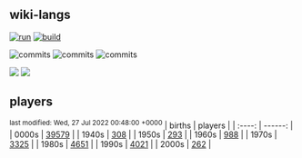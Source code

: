 ## wiki-langs
[![run](https://github.com/dreamerminsk/wiki-langs/actions/workflows/run.yml/badge.svg)](https://github.com/dreamerminsk/wiki-langs/actions/workflows/run.yml)
[![build](https://github.com/dreamerminsk/wiki-langs/actions/workflows/build.yml/badge.svg)](https://github.com/dreamerminsk/wiki-langs/actions/workflows/build.yml)

![commits](https://img.shields.io/github/commit-activity/y/dreamerminsk/wiki-langs)
![commits](https://img.shields.io/github/commit-activity/m/dreamerminsk/wiki-langs)
![commits](https://img.shields.io/github/commit-activity/w/dreamerminsk/wiki-langs)

![](https://img.shields.io/github/languages/code-size/dreamerminsk/wiki-langs)
![](https://img.shields.io/github/repo-size/dreamerminsk/wiki-langs)

## players
<sup>last modified: Wed, 27 Jul 2022 00:48:00 +0000</sup>
| births | players |
| :----: | ------: |
| 0000s | [39579](players/0000.births.csv) |
| 1940s | [308](players/1940.births.csv) |
| 1950s | [293](players/1950.births.csv) |
| 1960s | [988](players/1960.births.csv) |
| 1970s | [3325](players/1970.births.csv) |
| 1980s | [4651](players/1980.births.csv) |
| 1990s | [4021](players/1990.births.csv) |
| 2000s | [262](players/2000.births.csv) |

